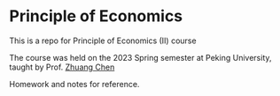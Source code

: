 # Principle of Economics

This is a repo for Principle of Economics (II) course

The course was held on the 2023 Spring semester at Peking University, taught by Prof. [Zhuang Chen](https://econ.pku.edu.cn/szdw/zzjs/ybjs/scyjjxx/365829.htm)

Homework and notes for reference.
